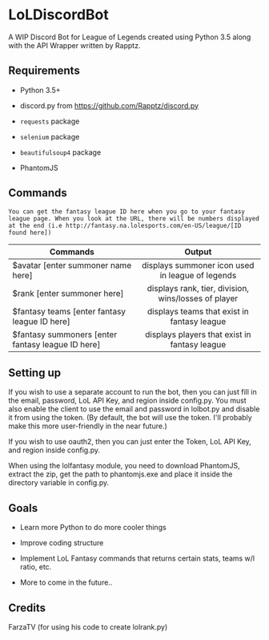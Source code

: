 # LoLDiscordBot
A WIP Discord Bot for League of Legends created using Python 3.5 along with the API Wrapper written by Rapptz.

## Requirements
* Python 3.5+

* discord.py from https://github.com/Rapptz/discord.py
 
* ```requests``` package
 
* ```selenium``` package
 
* ```beautifulsoup4``` package
 
* PhantomJS

## Commands
```You can get the fantasy league ID here when you go to your fantasy league page. When you look at the URL, there will be numbers displayed at the end (i.e http://fantasy.na.lolesports.com/en-US/league/[ID found here])```

| Commands      | Output        |
| ------------- |:-------------:|
| $avatar [enter summoner name here]      | displays summoner icon used in league of legends |
| $rank [enter summoner here]      | displays rank, tier, division, wins/losses of player      |
| $fantasy teams [enter fantasy league ID here] | displays teams that exist in fantasy league      |
| $fantasy summoners [enter fantasy league ID here] | displays players that exist in fantasy league |


## Setting up
If you wish to use a separate account to run the bot, then you can just fill in the email, password, LoL API Key, and
region inside config.py. You must also enable the client to use the email and password in lolbot.py and disable it from using
the token. (By default, the bot will use the token. I'll probably make this more user-friendly in the near future.)

If you wish to use oauth2, then you can just enter the Token, LoL API Key, and region inside config.py.

When using the lolfantasy module, you need to download PhantomJS, extract the zip, get the path to phantomjs.exe
and place it inside the directory variable in config.py.

## Goals
- Learn more Python to do more cooler things

- Improve coding structure

- Implement LoL Fantasy commands that returns certain stats, teams w/l ratio, etc.

- More to come in the future..

## Credits
FarzaTV (for using his code to create lolrank.py)
